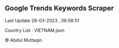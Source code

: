 

## Google Trends Keywords Scraper 
 
Last Update 28-03-2023 , 06:58:51

Country List :
VIETNAM.json



© Abdul Muttaqin 
